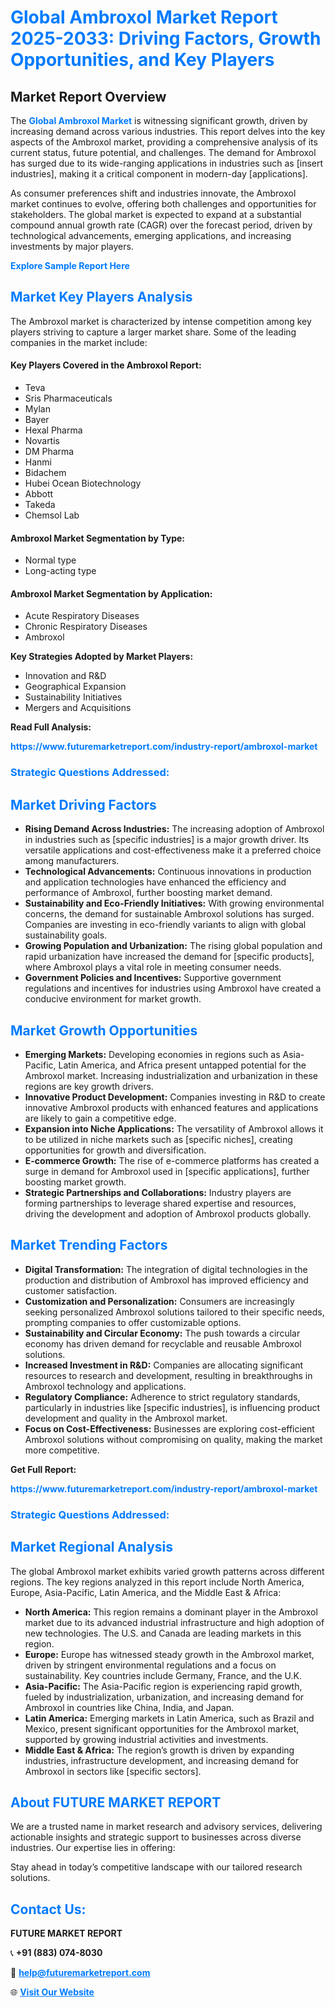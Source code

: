 <h1 style="color: #007BFF;">Global Ambroxol Market Report 2025-2033: Driving Factors, Growth Opportunities, and Key Players</h1>

<section id="overview">
<h2>Market Report Overview</h2>
<p>The <a href="https://www.futuremarketreport.com/industry-report/ambroxol-market" style="color: #007BFF; text-decoration: none;"><strong>Global Ambroxol Market</strong></a> is witnessing significant growth, driven by increasing demand across various industries. This report delves into the key aspects of the Ambroxol market, providing a comprehensive analysis of its current status, future potential, and challenges. The demand for Ambroxol has surged due to its wide-ranging applications in industries such as [insert industries], making it a critical component in modern-day [applications].</p>
<p>As consumer preferences shift and industries innovate, the Ambroxol market continues to evolve, offering both challenges and opportunities for stakeholders. The global market is expected to expand at a substantial compound annual growth rate (CAGR) over the forecast period, driven by technological advancements, emerging applications, and increasing investments by major players.</p>
</section>

<section id="overview">
<p><a href="https://www.futuremarketreport.com/request-sample/reportId=122229" style="color: #007BFF; text-decoration: none;"><strong>Explore Sample Report Here</strong></a></p>
</section>

<section id="key-players">
<h2 style="color: #007BFF;">Market Key Players Analysis</h2>
<p>The Ambroxol market is characterized by intense competition among key players striving to capture a larger market share. Some of the leading companies in the market include:</p>
<h4>Key Players Covered in the Ambroxol Report:</h4>
<ul><li>Teva</li><li>Sris Pharmaceuticals</li><li>Mylan</li><li>Bayer</li><li>Hexal Pharma</li><li>Novartis</li><li>DM Pharma</li><li>Hanmi</li><li>Bidachem</li><li>Hubei Ocean Biotechnology</li><li>Abbott</li><li>Takeda</li><li>Chemsol Lab</li></ul>
<h4>Ambroxol Market Segmentation by Type:</h4>
<ul><li>Normal type</li><li>Long-acting type</li></ul>

<h4>Ambroxol Market Segmentation by Application:</h4>
<ul><li>Acute Respiratory Diseases</li><li>Chronic Respiratory Diseases</li><li>Ambroxol</li></ul>
<p><strong>Key Strategies Adopted by Market Players:</strong></p>
<ul>
<li>Innovation and R&D</li>
<li>Geographical Expansion</li>
<li>Sustainability Initiatives</li>
<li>Mergers and Acquisitions</li>
</ul>
</section>

<section>
<p><strong>Read Full Analysis: </strong></p><a href="https://www.futuremarketreport.com/industry-report/ambroxol-market" style="color: #007BFF; text-decoration: none;"><strong>https://www.futuremarketreport.com/industry-report/ambroxol-market</strong></a>
<h3 style="color: #007BFF;">Strategic Questions Addressed:</h3>
</section>

<section id="driving-factors">
<h2 style="color: #007BFF;">Market Driving Factors</h2>
<ul>
<li><strong>Rising Demand Across Industries:</strong> The increasing adoption of Ambroxol in industries such as [specific industries] is a major growth driver. Its versatile applications and cost-effectiveness make it a preferred choice among manufacturers.</li>
<li><strong>Technological Advancements:</strong> Continuous innovations in production and application technologies have enhanced the efficiency and performance of Ambroxol, further boosting market demand.</li>
<li><strong>Sustainability and Eco-Friendly Initiatives:</strong> With growing environmental concerns, the demand for sustainable Ambroxol solutions has surged. Companies are investing in eco-friendly variants to align with global sustainability goals.</li>
<li><strong>Growing Population and Urbanization:</strong> The rising global population and rapid urbanization have increased the demand for [specific products], where Ambroxol plays a vital role in meeting consumer needs.</li>
<li><strong>Government Policies and Incentives:</strong> Supportive government regulations and incentives for industries using Ambroxol have created a conducive environment for market growth.</li>
</ul>
</section>

<section id="growth-opportunities">
<h2 style="color: #007BFF;">Market Growth Opportunities</h2>
<ul>
<li><strong>Emerging Markets:</strong> Developing economies in regions such as Asia-Pacific, Latin America, and Africa present untapped potential for the Ambroxol market. Increasing industrialization and urbanization in these regions are key growth drivers.</li>
<li><strong>Innovative Product Development:</strong> Companies investing in R&D to create innovative Ambroxol products with enhanced features and applications are likely to gain a competitive edge.</li>
<li><strong>Expansion into Niche Applications:</strong> The versatility of Ambroxol allows it to be utilized in niche markets such as [specific niches], creating opportunities for growth and diversification.</li>
<li><strong>E-commerce Growth:</strong> The rise of e-commerce platforms has created a surge in demand for Ambroxol used in [specific applications], further boosting market growth.</li>
<li><strong>Strategic Partnerships and Collaborations:</strong> Industry players are forming partnerships to leverage shared expertise and resources, driving the development and adoption of Ambroxol products globally.</li>
</ul>
</section>

<section id="trending-factors">
<h2 style="color: #007BFF;">Market Trending Factors</h2>
<ul>
<li><strong>Digital Transformation:</strong> The integration of digital technologies in the production and distribution of Ambroxol has improved efficiency and customer satisfaction.</li>
<li><strong>Customization and Personalization:</strong> Consumers are increasingly seeking personalized Ambroxol solutions tailored to their specific needs, prompting companies to offer customizable options.</li>
<li><strong>Sustainability and Circular Economy:</strong> The push towards a circular economy has driven demand for recyclable and reusable Ambroxol solutions.</li>
<li><strong>Increased Investment in R&D:</strong> Companies are allocating significant resources to research and development, resulting in breakthroughs in Ambroxol technology and applications.</li>
<li><strong>Regulatory Compliance:</strong> Adherence to strict regulatory standards, particularly in industries like [specific industries], is influencing product development and quality in the Ambroxol market.</li>
<li><strong>Focus on Cost-Effectiveness:</strong> Businesses are exploring cost-efficient Ambroxol solutions without compromising on quality, making the market more competitive.</li>
</ul>
</section>

<section>
<p><strong>Get Full Report: </strong></p><a href="https://www.futuremarketreport.com/industry-report/ambroxol-market" style="color: #007BFF; text-decoration: none;"><strong>https://www.futuremarketreport.com/industry-report/ambroxol-market</strong></a>
<h3 style="color: #007BFF;">Strategic Questions Addressed:</h3>
</section>


<section id="regional-analysis">
<h2 style="color: #007BFF;">Market Regional Analysis</h2>
<p>The global Ambroxol market exhibits varied growth patterns across different regions. The key regions analyzed in this report include North America, Europe, Asia-Pacific, Latin America, and the Middle East & Africa:</p>
<ul>
<li><strong>North America:</strong> This region remains a dominant player in the Ambroxol market due to its advanced industrial infrastructure and high adoption of new technologies. The U.S. and Canada are leading markets in this region.</li>
<li><strong>Europe:</strong> Europe has witnessed steady growth in the Ambroxol market, driven by stringent environmental regulations and a focus on sustainability. Key countries include Germany, France, and the U.K.</li>
<li><strong>Asia-Pacific:</strong> The Asia-Pacific region is experiencing rapid growth, fueled by industrialization, urbanization, and increasing demand for Ambroxol in countries like China, India, and Japan.</li>
<li><strong>Latin America:</strong> Emerging markets in Latin America, such as Brazil and Mexico, present significant opportunities for the Ambroxol market, supported by growing industrial activities and investments.</li>
<li><strong>Middle East & Africa:</strong> The region’s growth is driven by expanding industries, infrastructure development, and increasing demand for Ambroxol in sectors like [specific sectors].</li>
</ul>
</section>

<footer>
<h2 style="color: #007BFF;">About FUTURE MARKET REPORT</h2>
<p>We are a trusted name in market research and advisory services, delivering actionable insights and strategic support to businesses across diverse industries. Our expertise lies in offering:</p>

<p>Stay ahead in today’s competitive landscape with our tailored research solutions.</p>

<h2 style="color: #007BFF;">Contact Us:</h2>
<p><strong>FUTURE MARKET REPORT</strong></p>
<p>📞 <strong>+91 (883) 074-8030</strong></p>
<p>📧 <strong><a href="mailto:help@futuremarketreport.com" style="color: #007BFF;">help@futuremarketreport.com</a></strong></p>
<p>🌐 <strong><a href="https://www.futuremarketreport.com/" style="color: #007BFF;">Visit Our Website</a></strong></p>
</footer>